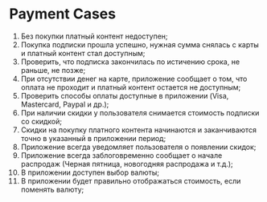 # Payment Cases

1. Без покупки платный контент недоступен;
2. Покупка подписки прошла успешно, нужная сумма снялась с карты и платный контент стал доступным;
3. Проверить, что подписка закончилась по истичению срока, не раньше, не позже;
4. При отсутствии денег на карте, приложение сообщает о том, что оплата не проходит и платный контент остается не доступным;  
5. Проверить способы оплаты доступные в приложении (Visa, Mastercard, Paypal и др.);
6. При наличии скидки у пользователя снимается стоимость подписки со скидкой; 
7. Скидки на покупку платного контента начинаются и заканчиваются точно в указанный в приложении период; 
8. Приложение всегда уведомляет пользователя о появлении скидок;
9. Приложение всегда заблоговременно сообщает о начале распродаж (Черная пятница, новогодняя распродажа и т.д.);
10. В приложении доступен выбор валюты;
11. В приложении будет правильно отображаться стоимость, если поменять валюту; 
